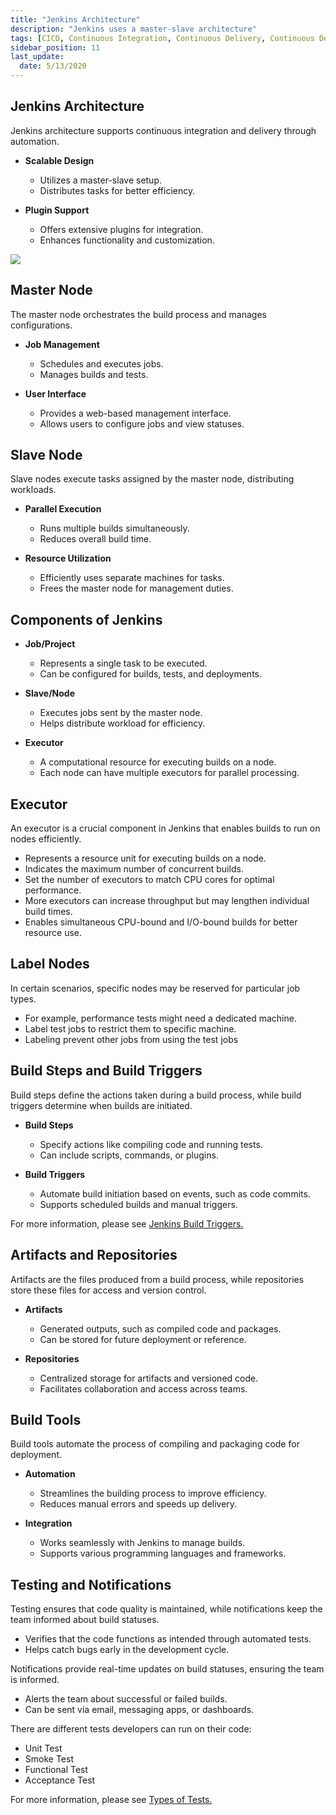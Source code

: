 ```yaml
---
title: "Jenkins Architecture"
description: "Jenkins uses a master-slave architecture"
tags: [CICD, Continuous Integration, Continuous Delivery, Continuous Deployment, Jenkins]
sidebar_position: 11
last_update:
  date: 5/13/2020
---
```



## Jenkins Architecture

Jenkins architecture supports continuous integration and delivery through automation.

- **Scalable Design**  
  - Utilizes a master-slave setup.  
  - Distributes tasks for better efficiency.  

- **Plugin Support**  
  - Offers extensive plugins for integration.  
  - Enhances functionality and customization.  

<div class='img-center'>

![](/img/docs/cicd-jenkins-architecture-1026.png)

</div>


## Master Node

The master node orchestrates the build process and manages configurations.

- **Job Management**  
  - Schedules and executes jobs.  
  - Manages builds and tests.  

- **User Interface**  
  - Provides a web-based management interface.  
  - Allows users to configure jobs and view statuses.  

## Slave Node

Slave nodes execute tasks assigned by the master node, distributing workloads.

- **Parallel Execution**  
  - Runs multiple builds simultaneously.  
  - Reduces overall build time.  

- **Resource Utilization**  
  - Efficiently uses separate machines for tasks.  
  - Frees the master node for management duties.

## Components of Jenkins

- **Job/Project**  
   - Represents a single task to be executed.  
   - Can be configured for builds, tests, and deployments.  

- **Slave/Node**  
   - Executes jobs sent by the master node.  
   - Helps distribute workload for efficiency.  

- **Executor**  
   - A computational resource for executing builds on a node.  
   - Each node can have multiple executors for parallel processing.  



## Executor

An executor is a crucial component in Jenkins that enables builds to run on nodes efficiently.

- Represents a resource unit for executing builds on a node.
- Indicates the maximum number of concurrent builds.
- Set the number of executors to match CPU cores for optimal performance.  
- More executors can increase throughput but may lengthen individual build times.  
- Enables simultaneous CPU-bound and I/O-bound builds for better resource use.

## Label Nodes

In certain scenarios, specific nodes may be reserved for particular job types. 

- For example, performance tests might need a dedicated machine.
- Label test jobs to restrict them to specific machine.
- Labeling prevent other jobs from using the test jobs

## Build Steps and Build Triggers

Build steps define the actions taken during a build process, while build triggers determine when builds are initiated.

- **Build Steps**  
   - Specify actions like compiling code and running tests.  
   - Can include scripts, commands, or plugins.  

- **Build Triggers**  
   - Automate build initiation based on events, such as code commits.  
   - Supports scheduled builds and manual triggers.  

For more information, please see [Jenkins Build Triggers.](/docs/017-Version-Control-and-CICD/003-Jenkins-Notes/015-Jenkins-Build-Triggers.md)

## Artifacts and Repositories

Artifacts are the files produced from a build process, while repositories store these files for access and version control.

- **Artifacts**  
   - Generated outputs, such as compiled code and packages.  
   - Can be stored for future deployment or reference.  

- **Repositories**  
   - Centralized storage for artifacts and versioned code.  
   - Facilitates collaboration and access across teams.  

## Build Tools

Build tools automate the process of compiling and packaging code for deployment.

- **Automation**  
   - Streamlines the building process to improve efficiency.  
   - Reduces manual errors and speeds up delivery.  

- **Integration**  
   - Works seamlessly with Jenkins to manage builds.  
   - Supports various programming languages and frameworks.  

## Testing and Notifications

Testing ensures that code quality is maintained, while notifications keep the team informed about build statuses.

  - Verifies that the code functions as intended through automated tests.  
  - Helps catch bugs early in the development cycle.  

Notifications provide real-time updates on build statuses, ensuring the team is informed.

  - Alerts the team about successful or failed builds.  
  - Can be sent via email, messaging apps, or dashboards.  

There are different tests developers can run on their code:

- Unit Test
- Smoke Test
- Functional Test
- Acceptance Test

For more information, please see [Types of Tests.](/docs/017-Version-Control-and-CICD/002-CICD-Overview.md#types-of-tests)
